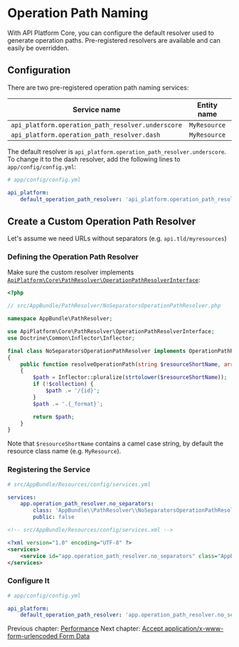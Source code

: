 # Operation Path Naming

With API Platform Core, you can configure the default resolver used to generate operation paths.
Pre-registered resolvers are available and can easily be overridden.

## Configuration

There are two pre-registered operation path naming services:

Service name                                      | Entity name  | Path result
--------------------------------------------------|--------------|----------------
`api_platform.operation_path_resolver.underscore` | `MyResource` | `/my_resources`
`api_platform.operation_path_resolver.dash`       | `MyResource` | `/my-resources`

The default resolver is `api_platform.operation_path_resolver.underscore`.
To change it to the dash resolver, add the following lines to `app/config/config.yml`:

```yaml
# app/config/config.yml

api_platform:
    default_operation_path_resolver: 'api_platform.operation_path_resolver.dash'
```

## Create a Custom Operation Path Resolver

Let's assume we need URLs without separators (e.g. `api.tld/myresources`)

### Defining the Operation Path Resolver

Make sure the custom resolver implements [`ApiPlatform\Core\PathResolver\OperationPathResolverInterface`](https://github.com/api-platform/core/blob/master/src/PathResolver/OperationPathResolverInterface.php):

```php
<?php

// src/AppBundle/PathResolver/NoSeparatorsOperationPathResolver.php

namespace AppBundle\PathResolver;

use ApiPlatform\Core\PathResolver\OperationPathResolverInterface;
use Doctrine\Common\Inflector\Inflector;

final class NoSeparatorsOperationPathResolver implements OperationPathResolverInterface
{
    public function resolveOperationPath(string $resourceShortName, array $operation, bool $collection) : string
    {
        $path = Inflector::pluralize(strtolower($resourceShortName));
        if (!$collection) {
            $path .= '/{id}';
        }
        $path .= '.{_format}';

        return $path;
    }
}
```

Note that `$resourceShortName` contains a camel case string, by default the resource class name (e.g. `MyResource`).

### Registering the Service

<configurations>

```yaml
# src/AppBundle/Resources/config/services.yml

services:
    app.operation_path_resolver.no_separators:
        class: 'AppBundle\\PathResolver\\NoSeparatorsOperationPathResolver'
        public: false
```

```xml
<!-- src/AppBundle/Resources/config/services.xml -->

<?xml version="1.0" encoding="UTF-8" ?>
<services>
    <service id="app.operation_path_resolver.no_separators" class="AppBundle\PathResolver\NoSeparatorsOperationPathResolver" public="false" />
</services>
```

</configurations>

### Configure It

```yaml
# app/config/config.yml

api_platform:
    default_operation_path_resolver: 'app.operation_path_resolver.no_separators'
```

Previous chapter: [Performance](performance.md)
Next chapter: [Accept application/x-www-form-urlencoded Form Data](form-data.md)
